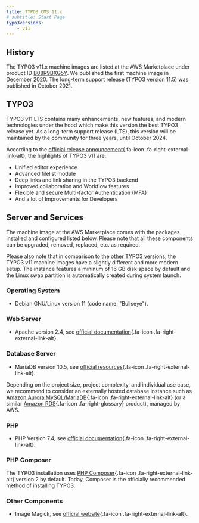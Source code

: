 ```yaml
---
title: TYPO3 CMS 11.x
# subtitle: Start Page
typo3versions:
    - v11
---
```


## History

The TYPO3 v11.x machine images are listed at the AWS Marketplace under product ID [B08R9BXG5Y](https://aws.amazon.com/marketplace/pp/B08R9BXG5Y). We published the first machine image in December 2020. The long-term support release (TYPO3 version 11.5) was published in October 2021.

## TYPO3

TYPO3 v11 LTS contains many enhancements, new features, and modern technologies under the hood which make this version the best TYPO3 release yet. As a long-term support release (LTS), this version will be maintained by the community for three years, until October 2024.

According to the [official release announcement](https://typo3.org/article/typo3-v11-lts-warp-speed){.fa-icon .fa-right-external-link-alt}, the highlights of TYPO3 v11 are:

* Unified editor experience
* Advanced filelist module
* Deep links and link sharing in the TYPO3 backend
* Improved collaboration and Workflow features
* Flexible and secure Multi-factor Authentication (MFA)
* And a lot of Improvements for Developers

## Server and Services

The machine image at the AWS Marketplace comes with the packages installed and configured listed below. Please note that all these components can be upgraded, removed, replaced, etc. as required.

Please also note that in comparison to the [other TYPO3 versions](index.md), the TYPO3 v11 machine images have a slightly different and more modern setup. The instance features a mininum of 16 GB disk space by default and the Linux swap partition is automatically created during system launch.

### Operating System

* Debian GNU/Linux version 11 (code name: "Bullseye").

### Web Server

* Apache version 2.4, see [official documentation](https://httpd.apache.org/docs/2.4/){.fa-icon .fa-right-external-link-alt}.

### Database Server

* MariaDB version 10.5, see [official resources](https://mariadb.org/learn/){.fa-icon .fa-right-external-link-alt}.

Depending on the project size, project complexity, and individual use case, we recommend to consider an externally hosted database instance such as [Amazon Aurora MySQL/MariaDB](https://aws.amazon.com/rds/aurora/){.fa-icon .fa-right-external-link-alt} (or a similar [Amazon RDS](../miscellaneous/glossary.md#amazonrds){.fa-icon .fa-right-glossary} product), managed by AWS.

### PHP

* PHP Version 7.4, see [official documentation](https://www.php.net/docs.php){.fa-icon .fa-right-external-link-alt}.

### PHP Composer

The TYPO3 installation uses [PHP Composer](https://getcomposer.org/){.fa-icon .fa-right-external-link-alt} version 2 by default. Today, Composer is the officially recommended method of installing TYPO3.

### Other Components

* Image Magick, see [official website](https://imagemagick.org/){.fa-icon .fa-right-external-link-alt}.
